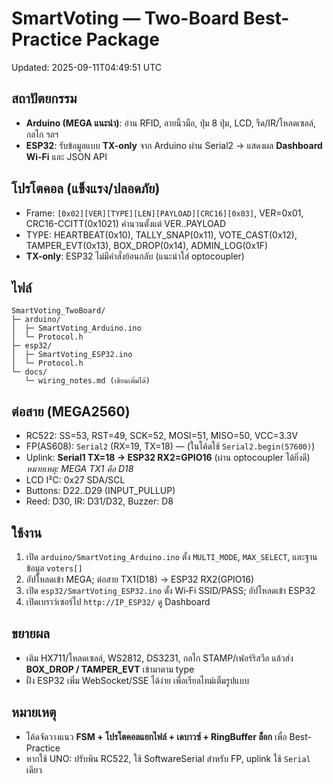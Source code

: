 # SmartVoting — Two-Board Best-Practice Package
Updated: 2025-09-11T04:49:51 UTC

## สถาปัตยกรรม
- **Arduino (MEGA แนะนำ)**: อ่าน RFID, ลายนิ้วมือ, ปุ่ม 8 ปุ่ม, LCD, รีด/IR/โหลดเซลล์, กลไก ฯลฯ
- **ESP32**: รับข้อมูลแบบ **TX-only** จาก Arduino ผ่าน Serial2 → แสดงผล **Dashboard Wi‑Fi** และ JSON API

## โปรโตคอล (แข็งแรง/ปลอดภัย)
- Frame: `[0x02][VER][TYPE][LEN][PAYLOAD][CRC16][0x03]`, VER=0x01, CRC16-CCITT(0x1021) คำนวนตั้งแต่ VER..PAYLOAD
- TYPE: HEARTBEAT(0x10), TALLY_SNAP(0x11), VOTE_CAST(0x12), TAMPER_EVT(0x13), BOX_DROP(0x14), ADMIN_LOG(0x1F)
- **TX-only**: ESP32 ไม่มีคำสั่งย้อนกลับ (แนะนำใส่ optocoupler)

## ไฟล์
```
SmartVoting_TwoBoard/
├─ arduino/
│  ├─ SmartVoting_Arduino.ino
│  └─ Protocol.h
├─ esp32/
│  ├─ SmartVoting_ESP32.ino
│  └─ Protocol.h
└─ docs/
   └─ wiring_notes.md (เขียนเพิ่มได้)
```

## ต่อสาย (MEGA2560)
- RC522: SS=53, RST=49, SCK=52, MOSI=51, MISO=50, VCC=3.3V
- FP(AS608): `Serial2` (RX=19, TX=18) — (ในโค้ดใช้ `Serial2.begin(57600)`)
- Uplink: **Serial1 TX=18 → ESP32 RX2=GPIO16** (ผ่าน optocoupler ได้ยิ่งดี)  *หมายเหตุ: MEGA TX1 คือ D18*
- LCD I²C: 0x27 SDA/SCL
- Buttons: D22..D29 (INPUT_PULLUP)
- Reed: D30, IR: D31/D32, Buzzer: D8

## ใช้งาน
1) เปิด `arduino/SmartVoting_Arduino.ino` ตั้ง `MULTI_MODE`, `MAX_SELECT`, และฐานข้อมูล `voters[]`
2) อัปโหลดเข้า MEGA; ต่อสาย TX1(D18) → ESP32 RX2(GPIO16)
3) เปิด `esp32/SmartVoting_ESP32.ino` ตั้ง Wi‑Fi SSID/PASS; อัปโหลดเข้า ESP32
4) เปิดเบราว์เซอร์ไป `http://IP_ESP32/` ดู Dashboard

## ขยายผล
- เติม HX711/โหลดเซลล์, WS2812, DS3231, กลไก STAMP/เฟอร์ริสวีล แล้วส่ง **BOX_DROP / TAMPER_EVT** เข้ามาตาม type
- ฝั่ง ESP32 เพิ่ม WebSocket/SSE ได้ง่าย เพื่อเรียลไทม์เต็มรูปแบบ

## หมายเหตุ
- โค้ดจัดวางแนว **FSM + โปรโตคอลแยกไฟล์ + เดบาวซ์ + RingBuffer ล็อก** เพื่อ Best-Practice
- หากใช้ UNO: ปรับพิน RC522, ใช้ SoftwareSerial สำหรับ FP, uplink ใช้ `Serial` เดียว
